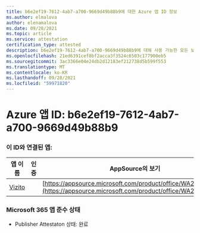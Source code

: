 ```yaml
---
title: b6e2ef19-7612-4ab7-a700-9669d49b88b9에 대한 Azure 앱 ID 정보
ms.author: elmalova
author: elenamalova
ms.date: 09/28/2021
ms.topic: article
ms.service: attestation
certification_type: attested
description: b6e2ef19-7612-4ab7-a700-9669d49b88b9에 대해 사용 가능한 모든 보안 및 규정 준수 정보
ms.openlocfilehash: 21ed6391cef8bf2acca3f3524c6503c177900eb5
ms.sourcegitcommit: 3ac3366e04e24db2d12183ef212738d5b599f553
ms.translationtype: MT
ms.contentlocale: ko-KR
ms.lasthandoff: 09/28/2021
ms.locfileid: "59971820"
---
```

# <a name="azure-app-id-b6e2ef19-7612-4ab7-a700-9669d49b88b9"></a>Azure 앱 ID: b6e2ef19-7612-4ab7-a700-9669d49b88b9


### <a name="apps-associated-with-this-id"></a>이 ID와 연결된 앱:
| **앱 이름** | **인증** | **AppSource의 보기** |
|--------------|---------------|-----------------------|
| [Vizito](https://docs.microsoft.com/microsoft-365-app-certification/forward/WA200003170) |  | [https://appsource.microsoft.com/product/office/WA200003170](https://appsource.microsoft.com/product/office/WA200003170) |

### <a name="microsoft-365-app-compliance-status"></a>Microsoft 365 앱 준수 상태
- Publisher Attestaton 상태: 완료
